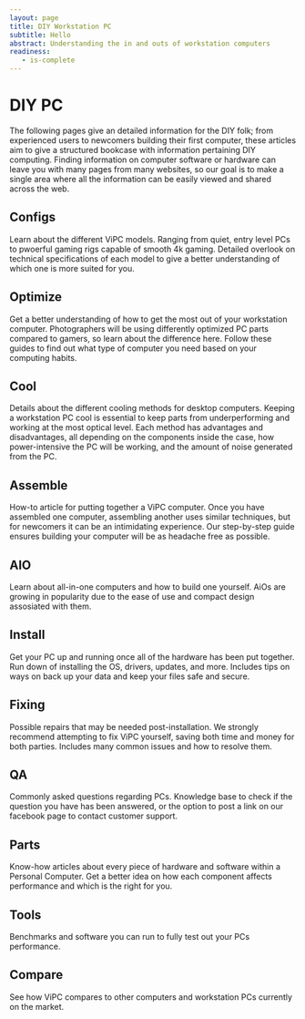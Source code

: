 ```yaml
---
layout: page
title: DIY Workstation PC
subtitle: Hello
abstract: Understanding the in and outs of workstation computers
readiness:
   - is-complete
---
```


# DIY PC 

The following pages give an detailed information for the DIY folk; from experienced users to newcomers building their first computer, these articles aim to give a structured bookcase with information pertaining DIY computing. Finding information on computer software or hardware can leave you with many pages from many websites, so our goal is to make a single area where all the information can be easily viewed and shared across the web.

## Configs
Learn about the different ViPC models. Ranging from quiet, entry level PCs to pwoerful gaming rigs capable of smooth 4k gaming. Detailed overlook on technical specifications of each model to give a better understanding of which one is more suited for you.

## Optimize
Get a better understanding of how to get the most out of your workstation computer. Photographers will be using differently optimized PC parts compared to gamers, so learn about the difference here. Follow these guides to find out what type of computer you need based on your computing habits.

## Cool
Details about the different cooling methods for desktop computers. Keeping a workstation PC cool is essential to keep parts from underperforming and working at the most optical level. Each method has advantages and disadvantages, all depending on the components inside the case, how power-intensive the PC will be working, and the amount of noise generated from the PC.

## Assemble
How-to article for putting together a ViPC computer. Once you have assembled one computer, assembling another uses similar techniques, but for newcomers it can be an intimidating experience. Our step-by-step guide ensures building your computer will be as headache free as possible.

## AIO
Learn about all-in-one computers and how to build one yourself. AiOs are growing in popularity due to the ease of use and compact design assosiated with them. 

## Install
Get your PC up and running once all of the hardware has been put together. Run down of installing the OS, drivers, updates, and more. Includes tips on ways on back up your data and keep your files safe and secure.

## Fixing
Possible repairs that may be needed post-installation. We strongly recommend attempting to fix ViPC yourself, saving both time and money for both parties. Includes many common issues and how to resolve them.

## QA 
Commonly asked questions regarding PCs. Knowledge base to check if the question you have has been answered, or the option to post a link on our facebook page to contact customer support.

## Parts 
Know-how articles about every piece of hardware and software within a Personal Computer. Get a better idea on how each component affects performance and which is the right for you. 

## Tools
Benchmarks and software you can run to fully test out your PCs performance.

## Compare
See how ViPC compares to other computers and workstation PCs currently on the market. 

